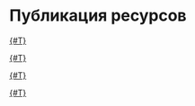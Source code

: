 # Публикация ресурсов


[{#T}](access-from-external-network-without-nat.md)



[{#T}](publishing-web-applications.md)



[{#T}](configure-public-ip-on-computer-on-the-local-net.md)



[{#T}](portmapping.md)


